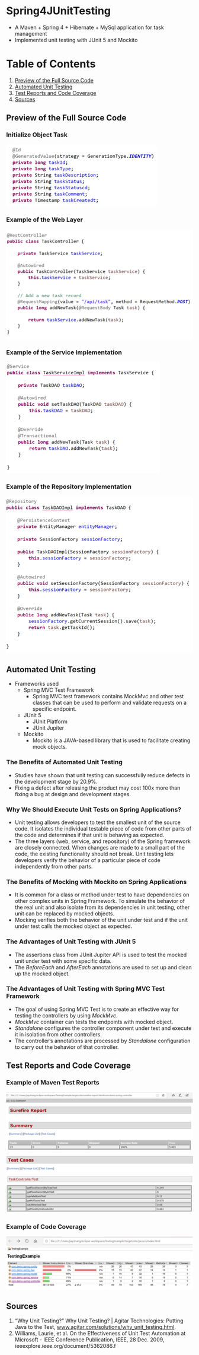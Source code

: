 # Spring4JUnitTesting
* A Maven + Spring 4 +  Hibernate + MySql application for task management 
* Implemented unit testing with JUnit 5 and Mockito

Table of Contents
=================
1. [ Preview of the Full Source Code ](#preview) 
2. [ Automated Unit Testing ](#testing)
3. [ Test Reports and Code Coverage ](#report)
4. [ Sources ](#source)

<a name="preview"></a>
## Preview of the Full Source Code 
### Initialize Object Task
![alt text](images/TaskDeclarations.PNG)

### Example of the Web Layer
![alt text](images/RestController.PNG)

### Example of the Service Implementation
![alt text](images/Service.PNG)

### Example of the Repository Implementation
![alt text](images/DAO.PNG)


<a name="testing"></a>
## Automated Unit Testing
* Frameworks used
  * Spring MVC Test Framework
    - Spring MVC test framework contains MockMvc and other test classes that can be used to perform and validate requests on a specific endpoint.
  * JUnit 5
    - JUnit Platform
    - JUnit Jupiter 
  * Mockito
    - Mockito is a JAVA-based library that is used to facilitate creating mock objects.
  
### The Benefits of Automated Unit Testing
* Studies have shown that unit testing can successfully reduce defects in the development stage by 20.9%.
* Fixing a defect after releasing the product may cost 100x more than fixing a bug at design and development stages.

### Why We Should Execute Unit Tests on Spring Applications?
* Unit testing allows developers to test the smallest unit of the source code. It isolates the individual testable piece of code from other parts of the code and determines if that unit is behaving as expected. 
* The three layers (web, service, and repository) of the Spring framework are closely connected. When changes are made to a small part of the code, the existing functionality should not break. Unit testing lets developers verify the behavior of a particular piece of code independently from other parts.

### The Benefits of Mocking with Mockito on Spring Applications
* It is common for a class or method under test to have dependencies on other complex units in Spring Framework. To simulate the behavior of the real unit and also isolate from its dependencies in unit testing, other unit can be replaced by mocked objects.
* Mocking verifies both the behavior of the unit under test and if the unit under test calls the mocked object as expected.

### The Advantages of Unit Testing with JUnit 5
* The assertions class from JUnit Jupiter API is used to test the mocked unit under test with some specific data.
* The *BeforeEach* and *AfterEach* annotations are used to set up and clean up the mocked object. 

### The Advantages of Unit Testing with Spring MVC Test Framework
* The goal of using Spring MVC Test is to create an effective way for testing the controllers by using *MockMvc*. 
* *MockMvc* container can tests the endpoints with mocked object.
* *Standalone* configures the controller component under test and execute it in isolation from other controllers. 
* The controller’s annotations are processed by *Standalone* configuration to carry out the behavior of that controller.

<a name="report"></a>
## Test Reports and Code Coverage
### Example of Maven Test Reports
![alt text](images/TestReport.PNG)
![alt text](images/TestReportDetails.PNG)

### Example of Code Coverage
![alt text](images/CodeCoverageReport.PNG)

<a name="source"></a>
## Sources
1. “Why Unit Testing?” Why Unit Testing? | Agitar Technologies: Putting Java to the Test, www.agitar.com/solutions/why_unit_testing.html.
2. Williams, Laurie, et al. On the Effectiveness of Unit Test Automation at Microsoft - IEEE Conference Publication, IEEE, 28 Dec. 2009, ieeexplore.ieee.org/document/5362086.f
